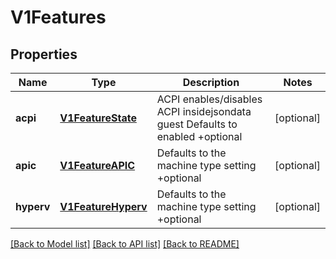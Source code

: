 # V1Features

## Properties
Name | Type | Description | Notes
------------ | ------------- | ------------- | -------------
**acpi** | [**V1FeatureState**](V1FeatureState.md) | ACPI enables/disables ACPI insidejsondata guest Defaults to enabled +optional | [optional] 
**apic** | [**V1FeatureAPIC**](V1FeatureAPIC.md) | Defaults to the machine type setting +optional | [optional] 
**hyperv** | [**V1FeatureHyperv**](V1FeatureHyperv.md) | Defaults to the machine type setting +optional | [optional] 

[[Back to Model list]](../README.md#documentation-for-models) [[Back to API list]](../README.md#documentation-for-api-endpoints) [[Back to README]](../README.md)


